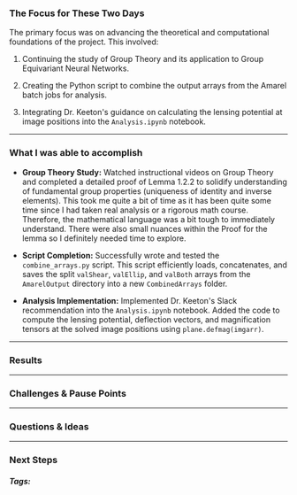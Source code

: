 ### The Focus for These Two Days

The primary focus was on advancing the theoretical and computational foundations of the project. This involved:

1. Continuing the study of Group Theory and its application to Group Equivariant Neural Networks.
    
2. Creating the Python script to combine the output arrays from the Amarel batch jobs for analysis.
    
3. Integrating Dr. Keeton's guidance on calculating the lensing potential at image positions into the `Analysis.ipynb` notebook.
***
### What I was able to accomplish

- **Group Theory Study:** Watched instructional videos on Group Theory and completed a detailed proof of Lemma 1.2.2 to solidify understanding of fundamental group properties (uniqueness of identity and inverse elements). This took me quite a bit of time as it has been quite some time since I had taken real analysis or a rigorous math course. Therefore, the mathematical language was a bit tough to immediately understand. There were also small nuances within the Proof for the lemma so I definitely needed time to explore.
    
- **Script Completion:** Successfully wrote and tested the `combine_arrays.py` script. This script efficiently loads, concatenates, and saves the split `valShear`, `valEllip`, and `valBoth` arrays from the `AmarelOutput` directory into a new `CombinedArrays` folder.
    
- **Analysis Implementation:** Implemented Dr. Keeton's Slack recommendation into the `Analysis.ipynb` notebook. Added the code to compute the lensing potential, deflection vectors, and magnification tensors at the solved image positions using `plane.defmag(imgarr)`.
***
### Results

***
### Challenges & Pause Points

***
### Questions & Ideas

***
### Next Steps

##### Tags:




